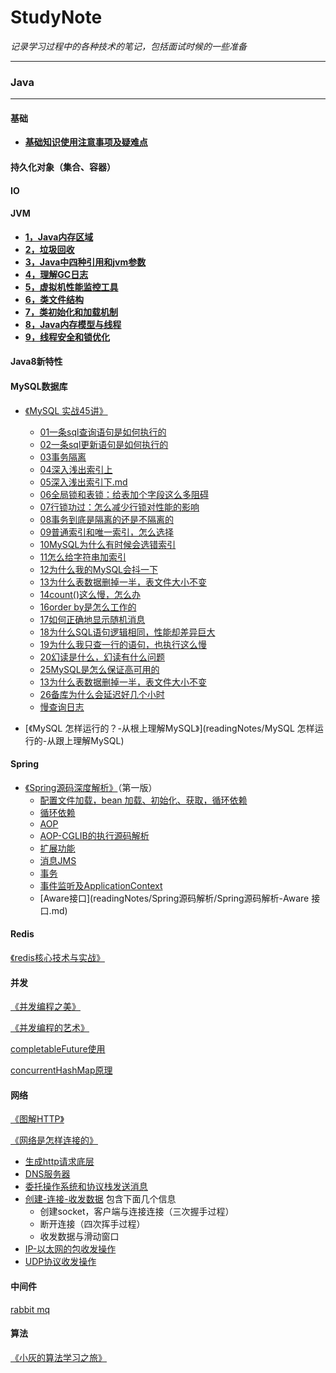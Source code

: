 # StudyNote
_记录学习过程中的各种技术的笔记，包括面试时候的一些准备_  

***




### Java
***
#### 基础

- **[基础知识使用注意事项及疑难点](docs/java/基础/基础知识使用注意事项及疑难点.md)**

#### 持久化对象（集合、容器）
#### IO
#### JVM
* **[1，Java内存区域](docs/java/jvm/Java内存区域与内存溢出异常.md)**  
* **[2，垃圾回收](docs/java/jvm/垃圾收集.md)**  
* **[3，Java中四种引用和jvm参数](docs/java/jvm/四种引用和常用参数.md)**  
* **[4，理解GC日志](docs/java/jvm/理解GC日志.md)**  
* **[5，虚拟机性能监控工具 ](docs/java/jvm/虚拟机性能监控和故障处理工具.md)**  
* **[6，类文件结构](docs/java/jvm/类文件结构.md)**  
* **[7，类初始化和加载机制](docs/java/java/jvm/类加载机制.md)**  
* **[8，Java内存模型与线程](docs/java/jvm/Java内存模型与线程.md)**  
* **[9，线程安全和锁优化](docs/java/jvm/线程安全和锁优化.md)**  
#### Java8新特性

#### MySQL数据库  
- [《MySQL 实战45讲》](docs/数据库/mysql)
  - [01一条sql查询语句是如何执行的](docs/数据库/mysql/01一条sql查询语句是如何执行的.md)  
  - [02一条sql更新语句是如何执行的](docs/数据库/mysql/02一条sql更新语句是如何执行的.md)  
  - [03事务隔离](docs/数据库/mysql/03事务隔离.md)  
  - [04深入浅出索引上](docs/数据库/mysql/04深入浅出索引上.md)  
  - [05深入浅出索引下.md](docs/数据库/mysql/05深入浅出索引下.md)  
  - [06全局锁和表锁：给表加个字段这么多阻碍](docs/数据库/mysql/06全局锁和表锁：给表加个字段这么多阻碍？.md)  
  - [07行锁功过：怎么减少行锁对性能的影响](docs/数据库/mysql/07行锁功过：怎么减少行锁对性能的影响.md)  
  - [08事务到底是隔离的还是不隔离的](docs/数据库/mysql/08事务到底是隔离的还是不隔离的.md)  
  - [09普通索引和唯一索引，怎么选择](docs/数据库/mysql//09普通索引和唯一索引.md)
  - [10MySQL为什么有时候会选错索引](docs/数据库/mysql/10MySQL为什么有时候会选错索引.md)   
  - [11怎么给字符串加索引](docs/数据库/mysql/11怎么给字符串加索引.md)   
  - [12为什么我的MySQL会抖一下](docs/数据库/mysql/12为什么我的MySQL会抖一下.md)   
  - [13为什么表数据删掉一半，表文件大小不变](docs/数据库/mysql/13为什么表数据删掉一半，表文件大小不变.md)   
  - [14count()这么慢，怎么办](docs/数据库/mysql/14count\(\)这么慢，怎么办.md)   
  - [16order by是怎么工作的](docs/数据库/mysql/16orderby是怎么工作的.md)   
  - [17如何正确地显示随机消息](docs/数据库/mysql/17如何正确地显示随机消息.md)   
  - [18为什么SQL语句逻辑相同，性能却差异巨大](docs/数据库/mysql/18为什么SQL语句逻辑相同，性能却差异巨大.md)   
  - [19为什么我只查一行的语句，也执行这么慢](docs/数据库/mysql/19为什么我只查一行的语句，也执行这么慢.md)   
  - [20幻读是什么，幻读有什么问题](docs/数据库/mysql/20幻读是什么，幻读有什么问题.md)   
  - [25MySQL是怎么保证高可用的](docs/数据库/mysql/25MySQL是怎么保证高可用的.md)   
  - [13为什么表数据删掉一半，表文件大小不变](docs/数据库/mysql/13为什么表数据删掉一半，表文件大小不变.md)   
  - [26备库为什么会延迟好几个小时](docs/数据库/mysql/26备库为什么会延迟好几个小时.md)   
  - [慢查询日志](docs/数据库/mysql/慢查询日志.md) 

- [《MySQL 怎样运行的？-从根上理解MySQL》](readingNotes/MySQL 怎样运行的-从跟上理解MySQL)

#### Spring 

- [《Spring源码深度解析》](readingNotes/Spring源码解析/)（第一版）
  - [配置文件加载，bean 加载、初始化、获取，循环依赖](readingNotes/Spring源码解析/Spring源码解析1-bean解析和加载.md)
  - [循环依赖](readingNotes/Spring源码解析/Spring源码解析6-循环依赖.md)
  - [AOP](readingNotes/Spring源码解析/Spring源码解析5-AOP.md)
  - [AOP-CGLIB的执行源码解析](readingNotes/Spring源码解析/AOP-cglib执行源码解析.md)
  - [扩展功能](readingNotes/Spring源码解析/Spring源码解析2-bean扩展.md) 
  - [消息JMS](readingNotes/Spring源码解析/Spring源码解析3-消息.md)
  - [事务](readingNotes/Spring源码解析/Spring源码解析4-事务.md) 
  - [事件监听及ApplicationContext](readingNotes/Spring源码解析/SpringApplicationContext及事件监听解析.md) 
  - [Aware接口](readingNotes/Spring源码解析/Spring源码解析-Aware 接口.md) 

#### Redis 

[《redis核心技术与实战》](readingNotes/redis核心技术与实战/目录.md) 

#### 并发

[《并发编程之美》](readingNotes/并发编程之美)

[《并发编程的艺术》](readingNotes/并发编程的艺术)

[completableFuture使用](docs/java/并发/completableFuture使用.md)

[concurrentHashMap原理](docs/java/并发/concurrentHashMap原理.md)

#### 网络

[《图解HTTP》](readingNotes/图解HTTP)

[《网络是怎样连接的》](readingNotes/网络是怎样连接的)
- [生成http请求底层](readingNotes/网络是怎样连接的/1-1生成发送http请求底层.md)
- [DNS服务器](readingNotes/网络是怎样连接的/1-2DNS服务器.md)
- [委托操作系统和协议栈发送消息](readingNotes/网络是怎样连接的/1-3委托操作系统和协议栈发送消息.md)
- [创建-连接-收发数据](readingNotes/网络是怎样连接的/2-1协议栈和网卡-创建-连接-收发数据.md) 包含下面几个信息
  - 创建socket，客户端与连接连接（三次握手过程）
  - 断开连接（四次挥手过程）
  - 收发数据与滑动窗口
- [IP-以太网的包收发操作](readingNotes/网络是怎样连接的/2-2协议栈和网卡-IP与以太网的包收发操作.md)
- [UDP协议收发操作](readingNotes/网络是怎样连接的/2-3协议栈和网卡-UDP协议收发操作.md)
#### 中间件

[rabbit mq](docs/rabbitmq)

#### 算法

[《小灰的算法学习之旅》](docs/算法/小灰的算法之旅-学习.md)

